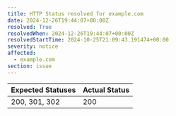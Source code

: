 ```yaml
---
title: HTTP Status resolved for example.com
date: 2024-12-26T19:44:07+00:00Z
resolved: True
resolvedWhen: 2024-12-26T19:44:07+00:00Z
resolvedStartTime: 2024-10-25T21:09:43.191474+00:00
severity: notice
affected:
  - example.com
section: issue
---
```


| Expected Statuses | Actual Status  |
|-------------------|----------------|
| 200, 301, 302 | 200 |

